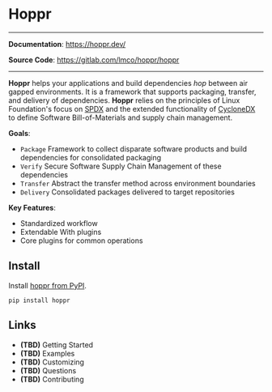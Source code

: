 # Hoppr

---

**Documentation**: <a href="https://hoppr.dev/" target="_blank">https://hoppr.dev/</a>

**Source Code**: <a href="https://gitlab.com/lmco/hoppr/hoppr" target="_blank">https://gitlab.com/lmco/hoppr/hoppr</a>

---

**Hoppr** helps your applications and build dependencies _hop_ between air gapped environments. It is a framework that
supports packaging, transfer, and delivery of dependencies. **Hoppr** relies on the principles of Linux Foundation's focus
on [SPDX](https://spdx.dev/) and the extended functionality of [CycloneDX](https://cyclonedx.org) to define Software
Bill-of-Materials and supply chain management.

**Goals**:

- ```Package``` Framework to collect disparate software products and build dependencies for consolidated packaging
- ```Verify``` Secure Software Supply Chain Management of these dependencies
- ```Transfer``` Abstract the transfer method across environment boundaries
- ```Delivery``` Consolidated packages delivered to target repositories

**Key Features**:

- Standardized workflow
- Extendable With plugins
- Core plugins for common operations

## Install
Install [hoppr from PyPI](https://pypi.org/project/hoppr/).
```
pip install hoppr
```

## Links
- **(TBD)** Getting Started
- **(TBD)** Examples
- **(TBD)** Customizing
- **(TBD)** Questions
- **(TBD)** Contributing
